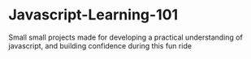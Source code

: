 # Javascript-Learning-101
Small small projects made for developing a practical understanding of javascript, and building confidence during this fun ride
